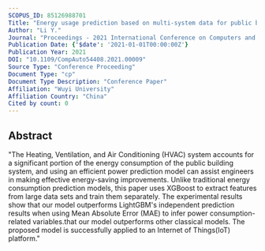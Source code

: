 ```yaml
---
SCOPUS_ID: 85126988701
Title: "Energy usage prediction based on multi-system data for public buildings using machine learning methods"
Author: "Li Y."
Journal: "Proceedings - 2021 International Conference on Computers and Automation, CompAuto 2021"
Publication Date: {'$date': '2021-01-01T00:00:00Z'}
Publication Year: 2021
DOI: "10.1109/CompAuto54408.2021.00009"
Source Type: "Conference Proceeding"
Document Type: "cp"
Document Type Description: "Conference Paper"
Affiliation: "Wuyi University"
Affiliation Country: "China"
Cited by count: 0
---
```


## Abstract
"The Heating, Ventilation, and Air Conditioning (HVAC) system accounts for a significant portion of the energy consumption of the public building system, and using an efficient power prediction model can assist engineers in making effective energy-saving improvements. Unlike traditional energy consumption prediction models, this paper uses XGBoost to extract features from large data sets and train them separately. The experimental results show that our model outperforms LightGBM's independent prediction results when using Mean Absolute Error (MAE) to infer power consumption-related variables.that our model outperforms other classical models. The proposed model is successfully applied to an Internet of Things(IoT) platform."
